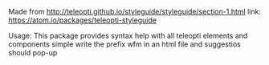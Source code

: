 Made from http://teleopti.github.io/styleguide/styleguide/section-1.html
link: https://atom.io/packages/teleopti-styleguide

Usage:
This package provides syntax help with all teleopti elements and components simple write the prefix wfm in an html file and suggestios should pop-up
